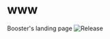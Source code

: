# www
Booster's landing page
![Release](https://github.com/booster-pocket-router/www/workflows/Release/badge.svg)
